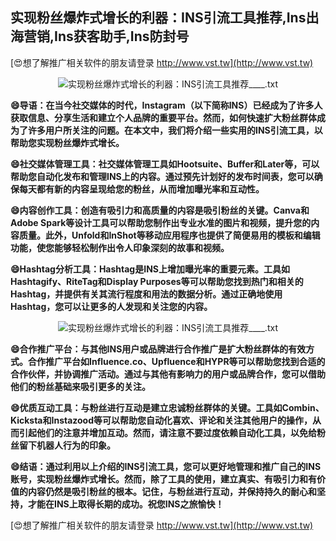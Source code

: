 ## **实现粉丝爆炸式增长的利器：INS引流工具推荐,Ins出海营销,Ins获客助手,Ins防封号**

[😍想了解推广相关软件的朋友请登录 http://www.vst.tw](http://www.vst.tw)

 <center><img src="https://vst.tw/MP4/tuiguang/png/8.png" alt="实现粉丝爆炸式增长的利器：INS引流工具推荐____.txt"></center>

**😄导语：在当今社交媒体的时代，Instagram（以下简称INS）已经成为了许多人获取信息、分享生活和建立个人品牌的重要平台。然而，如何快速扩大粉丝群体成为了许多用户所关注的问题。在本文中，我们将介绍一些实用的INS引流工具，以帮助您实现粉丝爆炸式增长。**

**😄社交媒体管理工具：社交媒体管理工具如Hootsuite、Buffer和Later等，可以帮助您自动化发布和管理INS上的内容。通过预先计划好的发布时间表，您可以确保每天都有新的内容呈现给您的粉丝，从而增加曝光率和互动性。**

**😄内容创作工具：创造有吸引力和高质量的内容是吸引粉丝的关键。Canva和Adobe Spark等设计工具可以帮助您制作出专业水准的图片和视频，提升您的内容质量。此外，Unfold和InShot等移动应用程序也提供了简便易用的模板和编辑功能，使您能够轻松制作出令人印象深刻的故事和视频。**

**😄Hashtag分析工具：Hashtag是INS上增加曝光率的重要元素。工具如Hashtagify、RiteTag和Display Purposes等可以帮助您找到热门和相关的Hashtag，并提供有关其流行程度和用法的数据分析。通过正确地使用Hashtag，您可以让更多的人发现和关注您的内容。**

 <center><img src="https://vst.tw/MP4/tuiguang/png/6.png" alt="实现粉丝爆炸式增长的利器：INS引流工具推荐____.txt"></center>

**😄合作推广平台：与其他INS用户或品牌进行合作推广是扩大粉丝群体的有效方式。合作推广平台如Influence.co、Upfluence和HYPR等可以帮助您找到合适的合作伙伴，并协调推广活动。通过与其他有影响力的用户或品牌合作，您可以借助他们的粉丝基础来吸引更多的关注。**

**😄优质互动工具：与粉丝进行互动是建立忠诚粉丝群体的关键。工具如Combin、Kicksta和Instazood等可以帮助您自动化喜欢、评论和关注其他用户的操作，从而引起他们的注意并增加互动。然而，请注意不要过度依赖自动化工具，以免给粉丝留下机器人行为的印象。**

**😄结语：通过利用以上介绍的INS引流工具，您可以更好地管理和推广自己的INS账号，实现粉丝爆炸式增长。然而，除了工具的使用，建立真实、有吸引力和有价值的内容仍然是吸引粉丝的根本。记住，与粉丝进行互动，并保持持久的耐心和坚持，才能在INS上取得长期的成功。祝您INS之旅愉快！**

[😍想了解推广相关软件的朋友请登录 http://www.vst.tw](http://www.vst.tw)




